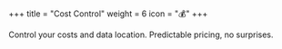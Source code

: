 +++
title = "Cost Control"
weight = 6
icon = "💰"
+++

Control your costs and data location. Predictable pricing, no surprises.
